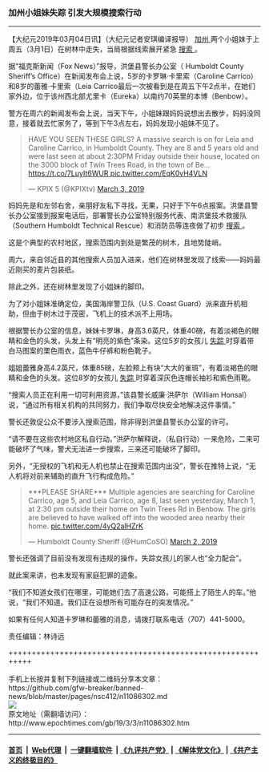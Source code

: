 ### 加州小姐妹失踪 引发大规模搜索行动
------------------------

<p>
 【大纪元2019年03月04日讯】（大纪元记者安琪编译报导）
 <a href="http://www.epochtimes.com/gb/tag/%E5%8A%A0%E5%B7%9E.html">
  加州
 </a>
 两个小姐妹于上周五（3月1日）在树林中走失，当局根据线索展开紧急
 <a href="http://www.epochtimes.com/gb/tag/%E6%90%9C%E7%B4%A2.html">
  搜索
 </a>
 。
</p>
<p>
 据“福克斯新闻（Fox News）”报导，洪堡县警长办公室（ Humboldt County Sheriff’s Office）在新闻发布会上说，5岁的卡罗琳·卡里索（Caroline Carrico）和8岁的蕾雅·卡里索（Leia Carrico最后一次被看到是在周五下午2点半，在她们家外边，位于该州西北部尤里卡（Eureka）以南约70英里的本博（Benbow）。
</p>
<p>
 警方在周六的新闻发布会上说，当天下午，小姐妹跟妈妈说想出去散步，妈妈没同意，接着就去忙家务了，等到下午3点左右，妈妈发现小姐妹不见了。
</p>
<p>
</p>
<blockquote class="twitter-tweet" data-lang="en">
 <p dir="ltr" lang="en">
  HAVE YOU SEEN THESE GIRLS? A massive search is on for Leia and Caroline Carrico, in Humboldt County. They are 8 and 5 years old and were last seen at about 2:30PM Friday outside their house, located on the 3000 block of Twin Trees Road, in the town of Be…
  <a href="https://t.co/7LuyIt6WUR">
   https://t.co/7LuyIt6WUR
  </a>
  <a href="https://t.co/EqK0vH4VLN">
   pic.twitter.com/EqK0vH4VLN
  </a>
 </p>
 <p>
  — KPIX 5 (@KPIXtv)
  <a href="https://twitter.com/KPIXtv/status/1102262323807506433?ref_src=twsrc%5Etfw">
   March 3, 2019
  </a>
 </p>
</blockquote>
<p>
 <p>
  妈妈先是和左邻右舍，亲朋好友私下寻找，无果，只好于下午6点报案。洪堡县警长办公室接到报案电话后，部署警长办公室特别服务代表、南洪堡技术救援队（Southern Humboldt Technical Rescue）和消防员等连夜做了初步
  <a href="http://www.epochtimes.com/gb/tag/%E6%90%9C%E7%B4%A2.html">
   搜索
  </a>
  。
 </p>
 <p>
  这是个典型的农村地区，搜索范围内到处是繁茂的树木，且地势陡峭。
 </p>
 <p>
  周六，来自邻近县的其他搜索人员加入进来，他们在树林里发现了线索——妈妈最近刚买的麦片包装纸。
 </p>
 <p>
  除此之外，还在树林里发现了小姐妹的脚印。
 </p>
 <p>
  为了对小姐妹准确定位，美国海岸警卫队（U.S. Coast Guard）派来直升机相助，但由于树木过于茂密，飞机上的技术派不上用场。
 </p>
 <p>
  <center>
  </center>
 </p>
 <p>
  根据警长办公室的信息，妹妹卡罗琳，身高3.6英尺，体重40磅，有着淡褐色的眼睛和金色的头发，头发上有“明亮的紫色”条染。这位5岁的女孩儿
  <a href="http://www.epochtimes.com/gb/tag/%E5%A4%B1%E8%B8%AA.html">
   失踪
  </a>
  时穿着带白马图案的栗色雨衣，蓝色牛仔裤和粉色靴子。
 </p>
 <p>
  姐姐蕾雅身高4.2英尺，体重85磅，左脸颊上有块“大大的雀斑”，有着淡褐色的眼睛和金色的头发。这位8岁的女孩儿
  <a href="http://www.epochtimes.com/gb/tag/%E5%A4%B1%E8%B8%AA.html">
   失踪
  </a>
  时穿着深灰色连帽长袖衫和紫色雨靴。
 </p>
 <p>
  “搜索人员正在利用一切可利用资源，”该县警长威廉·洪萨尔（William Honsal）说，“通过所有相关机构的共同努力，我们争取尽快安全地解决这件事情。”
 </p>
 <p>
  警长还敦促公众不要涉入搜索范围，除非得到洪堡县警长办公室的许可。
 </p>
 <p>
  “请不要在这些农村地区私自行动。”洪萨尔解释说，（私自行动）一来危险，二来可能破坏了气味，警犬无法进一步搜索，三来还可能破坏了脚印。
 </p>
 <p>
  另外，“无授权的飞机和无人机也禁止在搜索范围内出没”，警长在推特上说，“无人机将对前来辅助的直升飞行构成危险。”
 </p>
</p>
<p>
</p>
<blockquote class="twitter-tweet" data-lang="en">
 <p dir="ltr" lang="en">
  ***PLEASE SHARE*** Multiple agencies are searching for Caroline Carrico, age 5, and Leia Carrico, age 8, last seen yesterday, March 1, at 2:30 pm outside their home on Twin Trees Rd in Benbow. The girls are believed to have walked off into the wooded area nearby their home.
  <a href="https://t.co/4yQ2alHZrK">
   pic.twitter.com/4yQ2alHZrK
  </a>
 </p>
 <p>
  — Humboldt County Sheriff (@HumCoSO)
  <a href="https://twitter.com/HumCoSO/status/1101989463721312257?ref_src=twsrc%5Etfw">
   March 2, 2019
  </a>
 </p>
</blockquote>
<p>
 <p>
  警长还强调了目前没有发现有违规的操作，失踪女孩儿的家人也“全力配合”。
 </p>
 <p>
  就此案来讲，也未发现有家庭犯罪的迹象。
 </p>
 <p>
  “我们不知道女孩们在哪里，可能她们去了高速公路，可能搭上了陌生人的车。”他说，“我们不知道。我们正在设想所有可能存在的突发情况。”
 </p>
 <p>
  如果有任何人知道卡罗琳和蕾雅的消息，请拨打联系电话（707）441-5000。
 </p>
 <p>
  责任编辑：林诗远
 </p>
</p>
+++++++++++++++++++++++++++++++++++++++++++++++++++++++++++<br/><br/>
手机上长按并复制下列链接或二维码分享本文章：<br/>
https://github.com/gfw-breaker/banned-news/blob/master/pages/nsc412/n11086302.md <br/>
<a href='https://github.com/gfw-breaker/banned-news/blob/master/pages/nsc412/n11086302.md'><img src='https://github.com/gfw-breaker/banned-news/blob/master/pages/nsc412/n11086302.md.png'/></a> <br/>
原文地址（需翻墙访问）：http://www.epochtimes.com/gb/19/3/3/n11086302.htm


------------------------
#### [首页](https://github.com/gfw-breaker/banned-news/blob/master/README.md) &nbsp;|&nbsp; [Web代理](https://github.com/labour-camp/helloworld) &nbsp;|&nbsp; [一键翻墙软件](https://github.com/gfw-breaker/nogfw/blob/master/README.md) &nbsp;| [《九评共产党》](https://github.com/gfw-breaker/9ping.md/blob/master/README.md#九评之一评共产党是什么) | [《解体党文化》](https://github.com/gfw-breaker/jtdwh.md/blob/master/README.md) | [《共产主义的终极目的》](https://github.com/gfw-breaker/gczydzjmd.md/blob/master/README.md)

